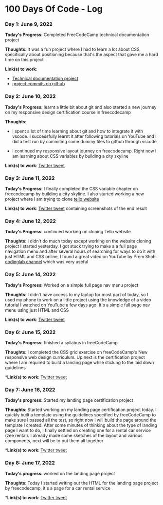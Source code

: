  # 100 Days Of Code - Log

### Day 1: June 9, 2022

**Today's Progress**: Completed FreeCodeCamp technical documentation project

**Thoughts**: It was a fun project where I had to learn a lot about CSS, specifically about positioning because that's the aspect that gave me a hard time on this project

**Link(s) to work**:
- [Technical documentation project](https://kushyzee.github.io/Bootstrap-technical-documentation-project/)
- [project commits on github](https://github.com/kushyzee/Bootstrap-technical-documentation-project/commits/main)


### Day 2: June 10, 2022

**Today's Progress**: learnt a little bit about git and also started a new journey on my responsive design certification course in freecodecamp

**Thoughts**:
- I spent a lot of time learning about git and how to integrate it with vscode. I successfully learnt it after following tutorials on YouTube and I did a test run by commiting some dummy files to github through vscode

- I continued my responsive layout journey on freecodecamp. Right now I am learning about CSS variables by building a city skyline

**Link(s) to work**: [Twitter tweet](https://twitter.com/kushyzeena/status/1535323343724879874?t=MtpZ9LtYk0oMN0SIowzoSg&s=19)


### Day 3: June 11, 2022

**Today's Progress**: I finally completed the CSS variable chapter on freecodecamp by building a city skyline. I also started working a new project where I am trying to clone [tello website](https://trello.com/home)

**Link(s) to work**: [Twitter tweet](https://twitter.com/kushyzeena/status/1535725468787347456?t=7leMf9OkzUrFXcvlX4N8Hw&s=19) containing screenshots of the end result


### Day 4: June 12, 2022

**Today's Progress**: continued working on cloning Tello website

**Thoughts**: I didn't do much today except working on the website cloning project I started yesterday. I got stuck trying to make a a full page navigation menu and after several hours of searching for ways to do it with just HTML and CSS online, I found a great video on YouTube by Prem Shahi [codinglab channel](https://youtu.be/nKnrdABs7Zs) which was very useful


### Day 5: June 14, 2022

**Today's Progress**: Worked on a simple full page nav menu project

**Thoughts**: I didn't have access to my laptop for most part of today, so I used my phone to work on a little project using the knowledge of a video tutorial I watched on YouTube a few days ago. It's a simple full page nav menu using just HTML and CSS

**Link(s) to work**: [Twitter tweet](https://twitter.com/kushyzeena/status/1536774309372469248?t=C59EXsITeEbO29hPeLHYPg&s=19)

### Day 6: June 15, 2022

**Today's Progress**: finished a syllabus in freeCodeCamp

**Thoughts**: I completed the CSS grid exercise on freeCodeCamp's New responsive web design curriculum. Up next is the certification project where I am required to build a landing page while sticking to the laid down guidelines

***Link(s) to work**: [Twitter tweet](https://twitter.com/kushyzeena/status/1537068528628539392?t=OlKdqQcSGib3HhNZxj1g9g&s=19)

### Day 7: June 16, 2022

**Today's progress**: Started my landing page certification project

**Thoughts**: Started working on my landing page certification project today. I quickly built a template using the guidelines specified by freeCodeCamp to make sure I passed all the test, so right now I will build the page around the template I created. After some minutes of thinking about the type of landing page I want to do, I finally settled on creating one for a rental car service (zee rental). I already made some sketches of the layout and various components, next will be to put them all together

***Link(s) to work**: [Twitter tweet](https://twitter.com/kushyzeena/status/1537545150985125889?t=sqSCiboyaoKAEGmmw4UWjQ&s=19)

### Day 8: June 17, 2022

**Today's progress**: worked on the landing page project

**Thoughts**: Today I started writing out the HTML for the landing page project by freecodecamp, it's a page for a car rental service

***Link(s) to work**: [Twitter tweet](https://twitter.com/kushyzeena/status/1537918700719771648?t=IsayR08W-kevBSxkuCo11Q&s=19)
